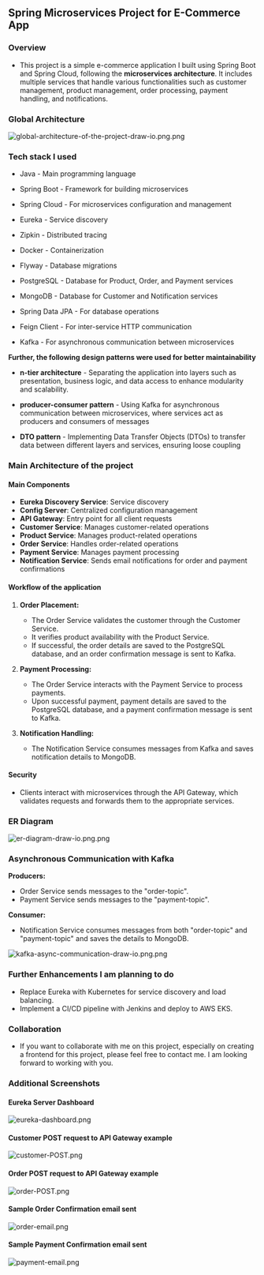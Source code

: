 ## Spring Microservices Project for E-Commerce App

### Overview

* This project is a simple e-commerce application I built using Spring Boot and Spring Cloud, following the **microservices architecture**. It includes multiple services that handle various functionalities such as customer management, product management, order processing, payment handling, and notifications.

### Global Architecture

![global-architecture-of-the-project-draw-io.png.png](helper-diagrams%2Fglobal-architecture-of-the-project-draw-io.png.png)


### Tech stack I used

* Java - Main programming language

* Spring Boot - Framework for building microservices
* Spring Cloud - For microservices configuration and management

* Eureka - Service discovery
* Zipkin - Distributed tracing
* Docker - Containerization

* Flyway - Database migrations
* PostgreSQL - Database for Product, Order, and Payment services
* MongoDB - Database for Customer and Notification services
* Spring Data JPA - For database operations

* Feign Client - For inter-service HTTP communication
* Kafka - For asynchronous communication between microservices

**Further, the following design patterns were used for better maintainability**

  * **n-tier architecture** -  Separating the application into layers such as presentation, business logic, and data access to enhance modularity and scalability.

  * **producer-consumer pattern** - Using Kafka for asynchronous communication between microservices, where services act as producers and consumers of messages

  * **DTO pattern** -  Implementing Data Transfer Objects (DTOs) to transfer data between different layers and services, ensuring loose coupling


### Main Architecture of the project

#### Main Components

* **Eureka Discovery Service**: Service discovery
* **Config Server**: Centralized configuration management
* **API Gateway**: Entry point for all client requests
* **Customer Service**: Manages customer-related operations
* **Product Service**: Manages product-related operations
* **Order Service**: Handles order-related operations
* **Payment Service**: Manages payment processing
* **Notification Service**: Sends email notifications for order and payment confirmations


#### Workflow of the application

1) **Order Placement:**
   * The Order Service validates the customer through the Customer Service.
   * It verifies product availability with the Product Service.
   * If successful, the order details are saved to the PostgreSQL database, and an order confirmation message is sent to Kafka.

2) **Payment Processing:**
   * The Order Service interacts with the Payment Service to process payments.
   * Upon successful payment, payment details are saved to the PostgreSQL database, and a payment confirmation message is sent to Kafka.

3) **Notification Handling:**
   * The Notification Service consumes messages from Kafka and saves notification details to MongoDB.

#### Security
  * Clients interact with microservices through the API Gateway, which validates requests and forwards them to the appropriate services.

### ER Diagram

![er-diagram-draw-io.png.png](helper-diagrams%2Fer-diagram-draw-io.png.png)

### Asynchronous Communication with Kafka

**Producers:**
  * Order Service sends messages to the "order-topic".
  * Payment Service sends messages to the "payment-topic".

**Consumer:**
  * Notification Service consumes messages from both "order-topic" and "payment-topic" and saves the details to MongoDB.

![kafka-async-communication-draw-io.png.png](helper-diagrams%2Fkafka-async-communication-draw-io.png.png)


### Further Enhancements I am planning to do

* Replace Eureka with Kubernetes for service discovery and load balancing.
* Implement a CI/CD pipeline with Jenkins and deploy to AWS EKS.

### Collaboration

* If you want to collaborate with me on this project, especially on creating a frontend for this project, please feel free to contact me. I am looking forward to working with you. 

### Additional Screenshots

#### Eureka Server Dashboard

![eureka-dashboard.png](helper-diagrams%2Feureka-dashboard.png)

#### Customer POST request to API Gateway example 

![customer-POST.png](helper-diagrams%2Fcustomer-POST.png)

#### Order POST request to API Gateway example

![order-POST.png](helper-diagrams%2Forder-POST.png)

#### Sample Order Confirmation email sent

![order-email.png](helper-diagrams%2Forder-email.png)

#### Sample Payment Confirmation email sent

![payment-email.png](helper-diagrams%2Fpayment-email.png)

